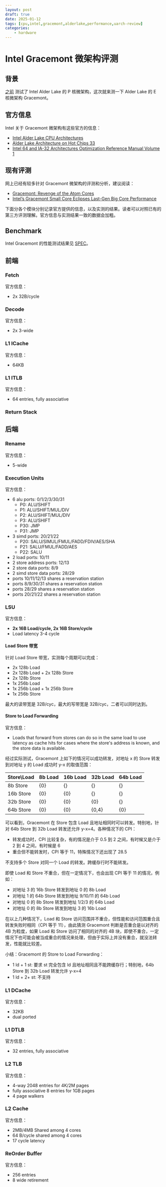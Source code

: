 ```yaml
---
layout: post
draft: true
date: 2025-01-12
tags: [cpu,intel,gracemont,alderlake,performance,uarch-review]
categories:
    - hardware
---
```


# Intel Gracemont 微架构评测

## 背景

[之前](./intel_golden_cove.md) 测试了 Intel Alder Lake 的 P 核微架构，这次就来测一下 Alder Lake 的 E 核微架构 Gracemont。

<!-- more -->

## 官方信息

Intel 关于 Gracemont 微架构有这些官方的信息：

- [Intel Alder Lake CPU Architectures](https://ieeexplore.ieee.org/document/9747991)
- [Alder Lake Architecture on Hot Chips 33](https://hc33.hotchips.org/assets/program/conference/day1/HC2021.C1.1%20Intel%20Efraim%20Rotem.pdf)
- [Intel 64 and IA-32 Architectures Optimization Reference Manual Volume 1](https://www.intel.com/content/www/us/en/content-details/671488/intel-64-and-ia-32-architectures-optimization-reference-manual-volume-1.html)

## 现有评测

网上已经有较多针对 Gracemont 微架构的评测和分析，建议阅读：

- [Gracemont: Revenge of the Atom Cores](https://chipsandcheese.com/2021/12/21/gracemont-revenge-of-the-atom-cores/)
- [Intel’s Gracemont Small Core Eclipses Last-Gen Big Core Performance](https://fuse.wikichip.org/news/6102/intels-gracemont-small-core-eclipses-last-gen-big-core-performance/)

下面分各个模块分别记录官方提供的信息，以及实测的结果。读者可以对照已有的第三方评测理解。官方信息与实测结果一致的数据会加粗。

## Benchmark

Intel Gracemont 的性能测试结果见 [SPEC](../../../benchmark.md)。

## 前端

### Fetch

官方信息：

- 2x 32B/cycle

### Decode

官方信息：

- 2x 3-wide

### L1 ICache

官方信息：

- 64KB

### L1 ITLB

官方信息：

- 64 entries, fully associative

### Return Stack

## 后端

### Rename

官方信息：

- 5-wide

### Execution Units

官方信息：

- 6 alu ports: 0/1/2/3/30/31
    - P0: ALU/SHIFT
    - P1: ALU/SHIFT/MUL/DIV
    - P2: ALU/SHIFT/MUL/DIV
    - P3: ALU/SHIFT
    - P30: JMP
    - P31: JMP
- 3 simd ports: 20/21/22
    - P20: SALU/SIMUL/FMUL/FADD/FDIV/AES/SHA
    - P21: SALU/FMUL/FADD/AES
    - P22: SALU
- 2 load ports: 10/11
- 2 store address ports: 12/13
- 2 store data ports: 8/9
- 2 simd store data ports: 28/29
- ports 10/11/12/13 shares a reservation station
- ports 8/9/30/31 shares a reservation station
- ports 28/29 shares a reservation station
- ports 20/21/22 shares a reservation station

### LSU

官方信息：

- **2x 16B Load/cycle, 2x 16B Store/cycle**
- Load latency 3-4 cycle

#### Load Store 带宽

针对 Load Store 带宽，实测每个周期可以完成：

- 2x 128b Load
- 2x 128b Load + 2x 128b Store
- 2x 128b Store
- 1x 256b Load
- 1x 256b Load + 1x 256b Store
- 1x 256b Store

最大的读带宽是 32B/cyc，最大的写带宽是 32B/cyc，二者可以同时达到。

#### Store to Load Forwarding

官方信息：

- Loads that forward from stores can do so in the same load to use latency as cache hits for
cases where the store's address is known, and the store data is available.

经过实际测试，Gracemont 上如下的情况可以成功转发，对地址 x 的 Store 转发到对地址 y 的 Load 成功时 y-x 的取值范围：

| Store\Load | 8b Load | 16b Load | 32b Load | 64b Load |
|------------|---------|----------|----------|----------|
| 8b Store   | {0}     | {}       | {}       | {}       |
| 16b Store  | {0}     | {0}      | {}       | {}       |
| 32b Store  | {0}     | {0}      | {0}      | {}       |
| 64b Store  | {0}     | {0}      | {0,4}    | {0}      |

可以看到，Gracemont 在 Store 包含 Load 且地址相同时可以转发。特别地，针对 64b Store 到 32b Load 转发还允许 y-x=4。各种情况下的 CPI：

- 转发成功时，CPI 比较复杂，有的情况是介于 0.5 到 2 之间，有时候又是介于 2 到 4 之间，有时候是 6
- 重合但不能转发时，CPI 等于 11，特殊情况下还出现了 28.5

不支持多个 Store 对同一个 Load 的转发。跨缓存行时不能转发。

即使 Load 和 Store 不重合，但在一定情况下，也会出现 CPI 等于 11 的情况，例如：

- 对地址 3 的 16b Store 转发到地址 0 的 8b Load
- 对地址 1 的 64b Store 转发到地址 9/10/11 的 64b Load
- 对地址 0 的 8b Store 转发到地址 1/2/3 的 64b Load
- 对地址 0 的 8b Store 转发到地址 3 的 16b Load

在以上几种情况下，Load 和 Store 访问范围并不重合，但性能和访问范围重合且转发失败时相同（CPI 等于 11），由此猜测 Gracemont 判断是否重合是以对齐的 4B 为粒度，如果 Load 和 Store 访问了相同的对齐的 4B 块，即使不重合，一定情况下也可能会被当成重合的情况来处理，但由于实际上并没有重合，就没法转发，性能就比较差。

小结：Gracemont 的 Store to Load Forwarding：

- 1 ld + 1 st: 要求 st 完全包含 ld 且地址相同且不能跨缓存行；特别地，64b Store 到 32b Load 转发允许 y-x=4
- 1 ld + 2+ st: 不支持

### L1 DCache

官方信息：

- 32KB
- dual ported

### L1 DTLB

官方信息：

- 32 entries, fully associative

### L2 TLB

官方信息：

- 4-way 2048 entries for 4K/2M pages
- fully associative 8 entries for 1GB pages
- 4 page walkers

### L2 Cache

官方信息：

- 2MB/4MB Shared among 4 cores
- 64 B/cycle shared among 4 cores
- 17 cycle latency

### ReOrder Buffer

官方信息：

- 256 entries
- 8 wide retirement
